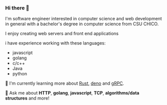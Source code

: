 ### Hi there 👋

I'm software engineer interested in computer science and web development in general with a bachelor's degree in computer science from CSU CHICO.

I enjoy creating web servers and front end applications 

i have experience working with these languages:

* javascript
* golang
* c/c++
* Java
* python 

🌱 I'm currently learning more about [Rust](https://www.rust-lang.org), [deno](https://deno.land) and [gRPC](https://grpc.io). 

💬 Ask me about **HTTP**, **golang**, **javascript**, **TCP**, **algorithms/data structures** and more!

<!--
**german9304/german9304** is a ✨ _special_ ✨ repository because its `README.md` (this file) appears on your GitHub profile.

Here are some ideas to get you started:

- 🔭 I’m currently working on ...
- 🌱 I’m currently learning ...
- 👯 I’m looking to collaborate on ...
- 🤔 I’m looking for help with ...
- 💬 Ask me about ...
- 📫 How to reach me: ...
- 😄 Pronouns: ...
- ⚡ Fun fact: ...
-->


